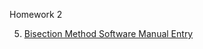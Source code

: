 Homework 2

5. [Bisection Method Software Manual Entry](https://github.com/CamWeil/math4610/blob/master/softwaremanual/nmbisect.md)
